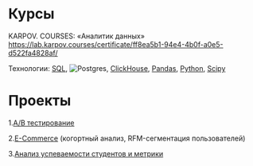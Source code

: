 # Курсы

KARPOV. COURSES: «Аналитик данных»
https://lab.karpov.courses/certificate/ff8ea5b1-94e4-4b0f-a0e5-d522fa4828af/

Технологии:
[SQL](SQL),
![Postgres](https://img.shields.io/badge/postgres-%23316192.svg?style=for-the-badge&logo=postgresql&logoColor=white),
[ClickHouse](ClickHouse),
[Pandas](Pandas),
[Python](Python),
[Scipy](Scipy)

# Проекты

1.[А/B тестирование](https://github.com/anastasiyarudneva/my-projects/blob/main/AB_Bootstrap_ChiSquare.ipynb)

2.[E-Commerce](https://github.com/anastasiyarudneva/my-projects/blob/main/Pandas_e-commerce.ipynb)
(когортный анализ, RFM-сегментация пользователей)

3.[Анализ успеваемости студентов и метрики](https://github.com/anastasiyarudneva/my-projects/blob/main/SQL_learning_analysis.ipynb)
